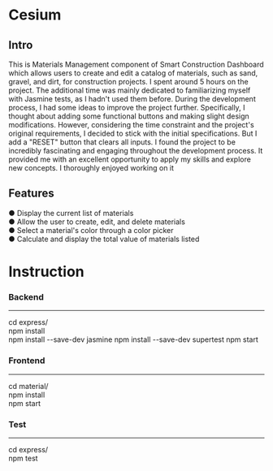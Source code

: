 # Cesium

## Intro 
This is Materials Management component of Smart Construction Dashboard which allows users to create and edit a catalog of materials, such as sand, gravel, and dirt, for construction projects. I spent around 5 hours on the project. The additional time was mainly dedicated to familiarizing myself with Jasmine tests, as I hadn't used them before. During the development process, I had some ideas to improve the project further. Specifically, I thought about adding some functional buttons and making slight design modifications. However, considering the time constraint and the project's original requirements, I decided to stick with the initial specifications. But I add a "RESET" button that clears all inputs. I found the project to be incredibly fascinating and engaging throughout the development process. It provided me with an excellent opportunity to apply my skills and explore new concepts. I thoroughly enjoyed working on it

## Features

● Display the current list of materials<br />
● Allow the user to create, edit, and delete materials<br />
● Select a material's color through a color picker<br />
● Calculate and display the total value of materials listed<br />

# Instruction

### Backend
---
cd express/<br />
npm install<br />
npm install --save-dev jasmine
npm install --save-dev supertest
npm start<br />

### Frontend
---
cd material/<br />
npm install<br />
npm start<br />

### Test
---
cd express/<br />
npm test<br />
